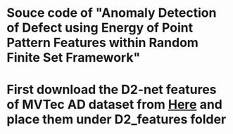 # Souce code of "Anomaly Detection of Defect using Energy of Point Pattern Features within Random Finite Set Framework"


# First download the D2-net features of MVTec AD dataset from [Here](https://arxiv.org/pdf/2008.12577.pdf) and place them under D2_features folder

